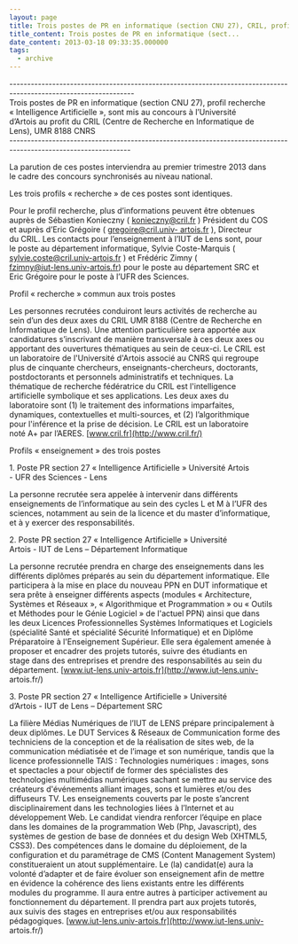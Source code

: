 ```yaml
---
layout: page
title: Trois postes de PR en informatique (section CNU 27), CRIL, profil recherche « Intelligence Artificielle »
title_content: Trois postes de PR en informatique (sect...
date_content: 2013-03-18 09:33:35.000000
tags:
  - archive
---
```

\------------------------------\------------------------------\------------------------------\-----------------------  
Trois postes de PR en informatique (section CNU 27), profil recherche  
« Intelligence Artificielle », sont mis au concours à l’Université  
d’Artois au profit du CRIL (Centre de Recherche en Informatique de  
Lens), UMR 8188 CNRS  
\------------------------------\------------------------------\------------------------------\----------------------  
  
La parution de ces postes interviendra au premier trimestre 2013 dans  
le cadre des concours synchronisés au niveau national.  
  
Les trois profils « recherche » de ces postes sont identiques.  
  
Pour le profil recherche, plus d’informations peuvent être obtenues  
auprès de Sébastien Konieczny ( [konieczny@cril.fr](mailto:konieczny@cril.fr)
) Président du COS  
et auprès d’Eric Grégoire ( [gregoire@cril.univ-
artois.fr](mailto:gregoire@cril.univ-artois.fr) ), Directeur  
du CRIL. Les contacts pour l’enseignement à l’IUT de Lens sont, pour  
le poste au département informatique, Sylvie Coste-Marquis (  
[sylvie.coste@cril.univ-artois.fr](mailto:sylvie.coste@cril.univ-artois.fr) )
et Frédéric Zimny (  
[fzimny@iut-lens.univ-artois.fr](mailto:fzimny@iut-lens.univ-artois.fr)) pour
le poste au département SRC et  
Eric Grégoire pour le poste à l’UFR des Sciences.  
  
Profil « recherche » commun aux trois postes  
  
Les personnes recrutées conduiront leurs activités de recherche au  
sein d’un des deux axes du CRIL UMR 8188 (Centre de Recherche en  
Informatique de Lens). Une attention particulière sera apportée aux  
candidatures s’inscrivant de manière transversale à ces deux axes ou  
apportant des ouvertures thématiques au sein de ceux-ci. Le CRIL est  
un laboratoire de l'Université d'Artois associé au CNRS qui regroupe  
plus de cinquante chercheurs, enseignants-chercheurs, doctorants,  
postdoctorants et personnels administratifs et techniques. La  
thématique de recherche fédératrice du CRIL est l'intelligence  
artificielle symbolique et ses applications. Les deux axes du  
laboratoire sont (1) le traitement des informations imparfaites,  
dynamiques, contextuelles et multi-sources, et (2) l’algorithmique  
pour l'inférence et la prise de décision. Le CRIL est un laboratoire  
noté A+ par l’AERES. [www.cril.fr](http://www.cril.fr/)  
  
Profils « enseignement » des trois postes  
  
1\. Poste PR section 27 « Intelligence Artificielle » Université Artois  
\- UFR des Sciences - Lens  
  
La personne recrutée sera appelée à intervenir dans différents  
enseignements de l’informatique au sein des cycles L et M à l’UFR des  
sciences, notamment au sein de la licence et du master d’informatique,  
et à y exercer des responsabilités.  
  
2\. Poste PR section 27 « Intelligence Artificielle » Université  
Artois - IUT de Lens – Département Informatique  
  
La personne recrutée prendra en charge des enseignements dans les  
différents diplômes préparés au sein du département informatique. Elle  
participera à la mise en place du nouveau PPN en DUT informatique et  
sera prête à enseigner différents aspects (modules « Architecture,  
Systèmes et Réseaux », « Algorithmique et Programmation » ou « Outils  
et Méthodes pour le Génie Logiciel » de l'actuel PPN) ainsi que dans  
les deux Licences Professionnelles Systèmes Informatiques et Logiciels  
(spécialité Santé et spécialité Sécurité Informatique) et en Diplôme  
Préparatoire à l'Enseignement Supérieur. Elle sera également amenée à  
proposer et encadrer des projets tutorés, suivre des étudiants en  
stage dans des entreprises et prendre des responsabilités au sein du  
département. [www.iut-lens.univ-artois.fr](http://www.iut-lens.univ-
artois.fr/)  
  
3\. Poste PR section 27 « Intelligence Artificielle » Université  
d’Artois - IUT de Lens – Département SRC  
  
La filière Médias Numériques de l’IUT de LENS prépare principalement à  
deux diplômes. Le DUT Services & Réseaux de Communication forme des  
techniciens de la conception et de la réalisation de sites web, de la  
communication médiatisée et de l’image et son numérique, tandis que la  
licence professionnelle TAIS : Technologies numériques : images, sons  
et spectacles a pour objectif de former des spécialistes des  
technologies multimédias numériques sachant se mettre au service des  
créateurs d'événements alliant images, sons et lumières et/ou des  
diffuseurs TV. Les enseignements couverts par le poste s’ancrent  
disciplinairement dans les technologies liées à l’Internet et au  
développement Web. Le candidat viendra renforcer l’équipe en place  
dans les domaines de la programmation Web (Php, Javascript), des  
systèmes de gestion de base de données et du design Web (XHTML5,  
CSS3). Des compétences dans le domaine du déploiement, de la  
configuration et du paramétrage de CMS (Content Management System)  
constitueraient un atout supplémentaire. Le (la) candidat(e) aura la  
volonté d’adapter et de faire évoluer son enseignement afin de mettre  
en évidence la cohérence des liens existants entre les différents  
modules du programme. Il aura entre autres à participer activement au  
fonctionnement du département. Il prendra part aux projets tutorés,  
aux suivis des stages en entreprises et/ou aux responsabilités  
pédagogiques. [www.iut-lens.univ-artois.fr](http://www.iut-lens.univ-
artois.fr/)

